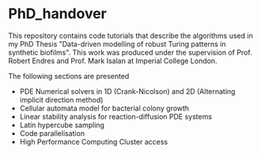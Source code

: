 # PhD_handover
This repository contains code tutorials that describe the algorithms used in my PhD Thesis "Data-driven modelling of robust Turing patterns in synthetic biofilms".
This work was produced under the supervision of Prof. Robert Endres and Prof. Mark Isalan at Imperial College London. 

The following sections are presented
- PDE Numerical solvers in 1D (Crank-Nicolson) and 2D (Alternating implicit direction method)
- Cellular automata model for bacterial colony growth
- Linear stability analysis for reaction-diffusion PDE systems
- Latin hypercube sampling 
- Code parallelisation
- High Performance Computing Cluster access
